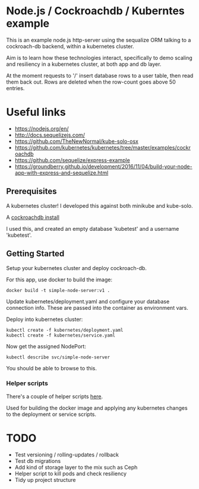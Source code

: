 # Node.js / Cockroachdb / Kuberntes example

This is an example node.js http-server using the sequalize ORM talking to a 
cockroach-db backend, within a kubernetes cluster.

Aim is to learn how these technologies interact, specifically to demo scaling
and resiliency in a kubernetes cluster, at both app and db layer.

At the moment requests to '/' insert database rows to a user table, then
read them back out. Rows are deleted when the row-count goes above 50 entries.

# Useful links
* https://nodejs.org/en/ 
* http://docs.sequelizejs.com/
* https://github.com/TheNewNormal/kube-solo-osx
* https://github.com/kubernetes/kubernetes/tree/master/examples/cockroachdb
* https://github.com/sequelize/express-example
* https://groundberry.github.io/development/2016/11/04/build-your-node-app-with-express-and-sequelize.html

## Prerequisites
A kubernetes cluster! I developed this against both minikube and kube-solo.

A [cockroachdb install](https://github.com/kubernetes/kubernetes/tree/master/examples/cockroachdb)

I used this, and created an empty database 'kubetest' and a username 'kubetest'.

## Getting Started

Setup your kubernetes cluster and deploy cockroach-db.

For this app, use docker to build the image:

```
docker build -t simple-node-server:v1 .
```
Update kubernetes/deployment.yaml and configure your database connection info.
These are passed into the container as environment vars.

Deploy into kubernetes cluster:
```
kubectl create -f kubernetes/deployment.yaml
kubectl create -f kubernetes/service.yaml
```

Now get the assigned NodePort:

```
kubectl describe svc/simple-node-server
```

You should be able to browse to this.

### Helper scripts 

There's a couple of helper scripts [here](https://github.com/nabadger/simple-kube-stack/tree/master/scripts).

Used for building the docker image and applying any kubernetes changes to the deployment or service scripts.

# TODO
* Test versioning / rolling-updates / rollback
* Test db migrations
* Add kind of storage layer to the mix such as Ceph
* Helper script to kill pods and check resiliency
* Tidy up project structure
